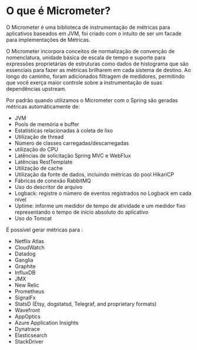 # O que é Micrometer?

O Micrometer é uma biblioteca de instrumentação de métricas para aplicativos baseados em JVM, foi criado com o intuito de ser um facade para implementações de Métricas.

O Micrometer incorpora conceitos de normalização de convenção de nomenclatura, unidade básica de escala de tempo e suporte para expressões proprietárias de estruturas como dados de histograma que são essenciais para fazer as métricas brilharem em cada sistema de destino.
Ao longo do caminho, foram adicionados filtragem de medidores, permitindo que você exerça maior controle sobre a instrumentação de suas dependências upstream.

Por padrão quando utilizamos o Micrometer com o Spring são geradas métricas automáticamente de:
- JVM
- Pools de memória e buffer 
- Estatísticas relacionadas à coleta de lixo 
- Utilização de thread 
- Número de classes carregadas/descarregadas 
- utilização do CPU 
- Latências de solicitação Spring MVC e WebFlux 
- Latências RestTemplate 
- Utilização de cache 
- Utilização da fonte de dados, incluindo métricas do pool HikariCP
- Fábricas de conexão RabbitMQ
- Uso do descritor de arquivo
- Logback: registre o número de eventos registrados no Logback em cada nível
- Uptime: informe um medidor de tempo de atividade e um medidor fixo representando o tempo de início absoluto do aplicativo 
- Uso do Tomcat

É possível gerar métricas para :
- Netflix Atlas
- CloudWatch 
- Datadog 
- Ganglia 
- Graphite 
- InfluxDB 
- JMX 
- New Relic 
- Prometheus 
- SignalFx 
- StatsD (Etsy, dogstatsd, Telegraf, and proprietary formats)
- Wavefront 
- AppOptics 
- Azure Application Insights 
- Dynatrace 
- Elasticsearch 
- StackDriver